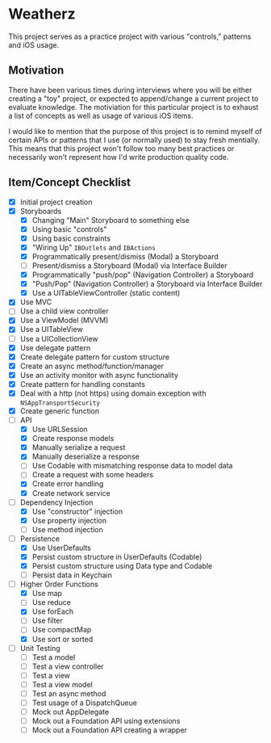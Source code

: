 # Weatherz

This project serves as a practice project with various "controls," patterns and iOS usage.

## Motivation

There have been various times during interviews where you will be either creating a "toy" project, or expected to append/change a current project to evaluate knowledge.  The motiviation for this particular project is to exhaust a list of concepts as well as usage of various iOS items.

I would like to mention that the purpose of this project is to remind myself of certain APIs or patterns that I use (or normally used) to stay fresh mentially.  This means that this project won't follow too many best practices or necessarily won't represent how I'd write production quality code.

## Item/Concept Checklist

- [x] Initial project creation
- [x] Storyboards
  - [x] Changing "Main" Storyboard to something else
  - [x] Using basic "controls"
  - [x] Using basic constraints
  - [x] "Wiring Up" `IBOutlets` and `IBActions`
  - [x] Programmatically present/dismiss (Modal) a Storyboard
  - [ ] Present/dismiss a Storyboard (Modal) via Interface Builder
  - [x] Programmatically "push/pop" (Navigation Controller) a Storyboard
  - [x] "Push/Pop" (Navigation Controller) a Storyboard via Interface Builder
  - [x] Use a UITableViewController (static content)
- [x] Use MVC
- [ ] Use a child view controller
- [x] Use a ViewModel (MVVM)
- [x] Use a UITableView
- [ ] Use a UICollectionView
- [x] Use delegate pattern
- [x] Create delegate pattern for custom structure
- [x] Create an async method/function/manager
- [x] Use an activity monitor with async functionality
- [x] Create pattern for handling constants
- [x] Deal with a http (not https) using domain exception with `NSAppTransportSecurity`
- [x] Create generic function
- [ ] API
  - [x] Use URLSession
  - [x] Create response models
  - [x] Manually serialize a request
  - [x] Manually deserialize a response
  - [ ] Use Codable with mismatching response data to model data
  - [ ] Create a request with some headers
  - [x] Create error handling
  - [x] Create network service
- [ ] Dependency Injection
  - [x] Use "constructor" injection
  - [x] Use property injection
  - [ ] Use method injection
- [ ] Persistence
  - [x] Use UserDefaults
  - [x] Persist custom structure in UserDefaults (Codable)
  - [x] Persist custom structure using Data type and Codable
  - [ ] Persist data in Keychain
- [ ] Higher Order Functions
  - [x] Use map
  - [ ] Use reduce
  - [x] Use forEach
  - [ ] Use filter
  - [ ] Use compactMap
  - [x] Use sort or sorted
- [ ] Unit Testing
  - [ ] Test a model
  - [ ] Test a view controller
  - [ ] Test a view
  - [ ] Test a view model
  - [ ] Test an async method
  - [ ] Test usage of a DispatchQueue
  - [ ] Mock out AppDelegate
  - [ ] Mock out a Foundation API using extensions
  - [ ] Mock out a Foundation API creating a wrapper